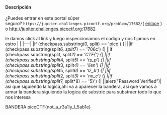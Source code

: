 #### Descripción

¿Puedes entrar en este portal súper seguro? `https://jupiter.challenges.picoctf.org/problem/17682/`( [enlace](https://jupiter.challenges.picoctf.org/problem/17682/) ) o http://jupiter.challenges.picoctf.org:17682




le damos click al link y luego inspeccionamos el codigo
y nos fijamos en estro 
|   |
|---|
|if (checkpass.substring(0, split) == 'pico') {|
||if (checkpass.substring(split*6, split*7) == '706c') {|
||if (checkpass.substring(split, split*2) == 'CTF{') {|
||if (checkpass.substring(split*4, split*5) == 'ts_p') {|
||if (checkpass.substring(split*3, split*4) == 'lien') {|
||if (checkpass.substring(split*5, split*6) == 'lz_b') {|
||if (checkpass.substring(split*2, split*3) == 'no_c') {|
||if (checkpass.substring(split*7, split*8) == '5}') {|
||alert("Password Verified")|
asi que siguiendo la logica,ahi va a aparecer la bandera, asi que vamos a armar la bandera
siguiendo la logica de substric para substraer todo lo que nos interesa

BANDERA
picoCTF{not_a_r3a1ly_l_5ab1e}
